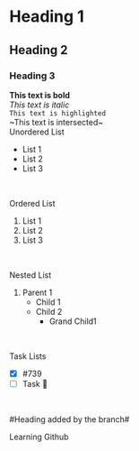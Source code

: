 # Heading 1
## Heading 2
### Heading 3

**This text is bold**
</br>
_This text is italic_
</br>
`This text is highlighted`
</br>
~This text is intersected~
</br>
Unordered List
</br>

- List 1
- List 2
- List 3
</br>

Ordered List
1. List 1
2. List 2
3. List 3

</br>

Nested List
1. Parent 1
   - Child 1
   - Child 2
     - Grand Child1

</br>

Task Lists
- [x] #739
- [ ] Task :tada:
</br>

#Heading added by the branch#

Learning Github
